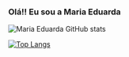 ### Olá!! Eu sou a Maria Eduarda

![Maria Eduarda GitHub stats](https://github-readme-stats.vercel.app/api?username=MariaEduardadr&show_icons=true&theme=true)


[![Top Langs](https://github-readme-stats.vercel.app/api/top-langs/?username=MariaEduardadr&hide_progress=true)](https://github.com/MariaEduardadr/github-readme-stats)
